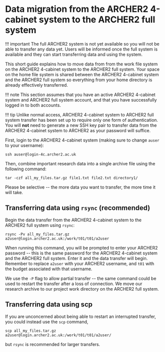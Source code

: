 # Data migration from the ARCHER2 4-cabinet system to the ARCHER2 full system

!!! important
    The full ARCHER2 system is not yet available so you will not be able to
    transfer any data yet. Users will be informed once the full system 
    is available and they can start transferring data and using the system.

This short guide explains how to move data from from the work file system on the ARCHER2 4-cabinet system
to the ARCHER2 full system. Your space on the home file system is shared between the ARCHER2 4-cabinet system 
and the ARCHER2 full system so everything from your home directory is already effectively
transferred.

!!! note
    This section assumes that you have an active ARCHER2 4-cabinet system 
    and ARCHER2 full system account, and that you have successfully logged 
    in to both accounts.
    
!!! tip
    Unlike normal access, ARCHER2 4-cabinet system to ARCHER2 full system transfer 
    has been set up to require only one form of authentication. You will **not** need 
    to generate a new SSH key pair to transfer data from the ARCHER2 4-cabinet system 
    to ARCHER2 as your password will suffice.

First, login to the ARCHER2 4-cabinet system (making sure to change `auser` 
to your username):

    ssh auser@login-4c.archer2.ac.uk

Then, combine important research data into a single archive file using the 
following command:

    tar -czf all_my_files.tar.gz file1.txt file2.txt directory1/
    
Please be selective -- the more data you want to transfer, the more time it 
will take.

## Transferring data using `rsync` (recommended)

Begin the data transfer from the ARCHER2 4-cabinet system to the ARCHER2 full 
system using `rsync`:

    rsync -Pv all_my_files.tar.gz a2user@login.archer2.ac.uk:/work/t01/t01/a2user

When running this command, you will be prompted to enter your ARCHER2
password -- this is the same password for the ARCHER2 4-cabinet system 
and the ARCHER2 full system. Enter it and the data transfer will begin. 
Remember to replace `a2user` with your ARCHER2 username, and `t01` with 
the budget associated with that username.

We use the `-P` flag to allow partial transfer -- the same
command could be used to restart the transfer after a loss of
connection. We move our research archive to our project work directory 
on the ARCHER2 full system.

## Transferring data using scp

If you are unconcerned about being able to restart an interrupted
transfer, you could instead use the `scp` command,

    scp all_my_files.tar.gz a2user@login.archer2.ac.uk:/work/t01/t01/a2user/

but `rsync` is recommended for larger transfers.
